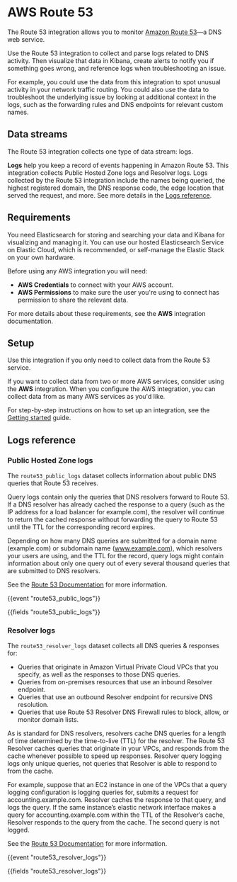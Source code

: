 # AWS Route 53

The Route 53 integration allows you to monitor [Amazon Route 53](https://aws.amazon.com/route53/)—a DNS web service.

Use the Route 53 integration to collect and parse logs related to DNS activity. Then visualize that data in Kibana, create alerts to notify you if something goes wrong, and reference logs when troubleshooting an issue.

For example, you could use the data from this integration to spot unusual activity in your network traffic routing. You could also use the data to troubleshoot the underlying issue by looking at additional context in the logs, such as the forwarding rules and DNS endpoints for relevant custom names.

## Data streams

The Route 53 integration collects one type of data stream: logs.

**Logs** help you keep a record of events happening in Amazon Route 53.
This integration collects Public Hosted Zone logs and Resolver logs. Logs collected by the Route 53 integration include the names being queried, the highest registered domain, the DNS response code, the edge location that served the request, and more. See more details in the [Logs reference](#logs-reference).

## Requirements

You need Elasticsearch for storing and searching your data and Kibana for visualizing and managing it.
You can use our hosted Elasticsearch Service on Elastic Cloud, which is recommended, or self-manage the Elastic Stack on your own hardware.

Before using any AWS integration you will need:

* **AWS Credentials** to connect with your AWS account.
* **AWS Permissions** to make sure the user you're using to connect has permission to share the relevant data.

For more details about these requirements, see the **AWS** integration documentation.

## Setup

Use this integration if you only need to collect data from the Route 53 service.

If you want to collect data from two or more AWS services, consider using the **AWS** integration.
When you configure the AWS integration, you can collect data from as many AWS services as you'd like.

For step-by-step instructions on how to set up an integration, see the
[Getting started](https://www.elastic.co/guide/en/welcome-to-elastic/current/getting-started-observability.html) guide.

## Logs reference

### Public Hosted Zone logs

The `route53_public_logs` dataset collects information about public DNS queries that Route 53 receives.

Query logs contain only the queries that DNS resolvers forward to Route 53. If a DNS resolver has already cached the response to a query (such as the IP address for a load balancer for example.com), the resolver will continue to return the cached response without forwarding the query to Route 53 until the TTL for the corresponding record expires.

Depending on how many DNS queries are submitted for a domain name (example.com) or subdomain name (www.example.com), which resolvers your users are using, and the TTL for the record, query logs might contain information about only one query out of every several thousand queries that are submitted to DNS resolvers.

See the [Route 53 Documentation](https://docs.aws.amazon.com/Route53/latest/DeveloperGuide/query-logs.html) for more information.

{{event "route53_public_logs"}}

{{fields "route53_public_logs"}}

### Resolver logs

The `route53_resolver_logs` dataset collects all DNS queries & responses for:
* Queries that originate in Amazon Virtual Private Cloud VPCs that you specify, as well as the responses to those DNS queries.
* Queries from on-premises resources that use an inbound Resolver endpoint.
* Queries that use an outbound Resolver endpoint for recursive DNS resolution.
* Queries that use Route 53 Resolver DNS Firewall rules to block, allow, or monitor domain lists.

As is standard for DNS resolvers, resolvers cache DNS queries for a length of time determined by the time-to-live (TTL) for the resolver. The Route 53 Resolver caches queries that originate in your VPCs, and responds from the cache whenever possible to speed up responses. Resolver query logging logs only unique queries, not queries that Resolver is able to respond to from the cache.

For example, suppose that an EC2 instance in one of the VPCs that a query logging configuration is logging queries for, submits a request for accounting.example.com. Resolver caches the response to that query, and logs the query. If the same instance’s elastic network interface makes a query for accounting.example.com within the TTL of the Resolver’s cache, Resolver responds to the query from the cache. The second query is not logged.

See the [Route 53 Documentation](https://docs.aws.amazon.com/Route53/latest/DeveloperGuide/resolver-query-logs.html) for more information.

{{event "route53_resolver_logs"}}

{{fields "route53_resolver_logs"}}